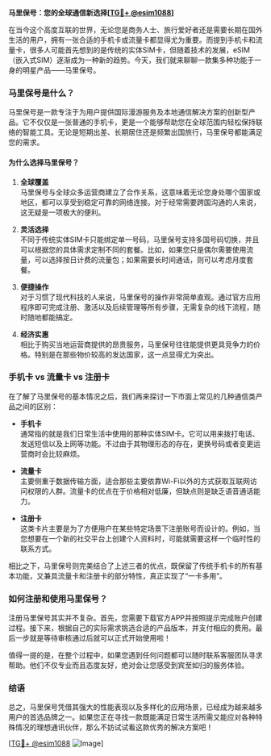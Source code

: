 **马里保号：您的全球通信新选择[[TG💪+ @esim1088](https://t.me/s/esim1088)]**

在当今这个高度互联的世界，无论您是商务人士、旅行爱好者还是需要长期在国外生活的用户，拥有一张合适的手机卡或流量卡都显得尤为重要。而提到手机卡和流量卡，很多人可能首先想到的是传统的实体SIM卡，但随着技术的发展，eSIM（嵌入式SIM）逐渐成为一种新的趋势。今天，我们就来聊聊一款集多种功能于一身的明星产品——马里保号。

### 马里保号是什么？

马里保号是一款专注于为用户提供国际漫游服务及本地通信解决方案的创新型产品。它不仅仅是一张普通的手机卡，更是一个能够帮助您在全球范围内轻松保持联络的智能工具。无论是短期出差、长期居住还是频繁出国旅行，马里保号都能满足您的需求。

#### 为什么选择马里保号？

1. **全球覆盖**  
   马里保号与全球众多运营商建立了合作关系，这意味着无论您身处哪个国家或地区，都可以享受到稳定可靠的网络连接。对于经常需要跨国沟通的人来说，这无疑是一项极大的便利。

2. **灵活选择**  
   不同于传统实体SIM卡只能绑定单一号码，马里保号支持多国号码切换，并且可以根据您的具体需求定制不同的套餐。比如，如果您只是偶尔需要使用流量，可以选择按日计费的流量包；如果需要长时间通话，则可以考虑月度套餐。

3. **便捷操作**  
   对于习惯了现代科技的人来说，马里保号的操作非常简单直观。通过官方应用程序即可完成注册、激活以及后续管理等所有步骤，无需复杂的线下流程，随时随地都能搞定。

4. **经济实惠**  
   相比于购买当地运营商提供的昂贵服务，马里保号往往能提供更具竞争力的价格。特别是在那些物价较高的发达国家，这一点显得尤为突出。

### 手机卡 vs 流量卡 vs 注册卡

在了解了马里保号的基本情况之后，我们再来探讨一下市面上常见的几种通信类产品之间的区别：

- **手机卡**  
  通常指的就是我们日常生活中使用的那种实体SIM卡。它可以用来拨打电话、发送短信以及上网等功能。不过由于其物理形态的存在，更换号码或者变更运营商时会比较麻烦。

- **流量卡**  
  主要侧重于数据传输方面，适合那些主要依靠Wi-Fi以外的方式获取互联网访问权限的人群。流量卡的优点在于价格相对低廉，但缺点则是缺乏语音通话能力。

- **注册卡**  
  这类卡片主要是为了方便用户在某些特定场景下注册账号而设计的。例如，当您想要在一个新的社交平台上创建个人资料时，可能就需要这样一个临时性的联系方式。

相比之下，马里保号则完美结合了上述三者的优点，既保留了传统手机卡的所有基本功能，又兼具流量卡和注册卡的部分特性，真正实现了“一卡多用”。

### 如何注册和使用马里保号？

注册马里保号其实并不复杂。首先，您需要下载官方APP并按照提示完成账户创建过程。接下来，根据自己的实际需求挑选合适的产品版本，并支付相应的费用。最后一步就是等待审核通过后就可以正式开始使用啦！

值得一提的是，在整个过程中，如果您遇到任何问题都可以随时联系客服团队寻求帮助。他们不仅专业而且态度友好，绝对会让您感受到宾至如归的服务体验。

### 结语

总之，马里保号凭借其强大的性能表现以及多样化的应用场景，已经成为越来越多用户的首选品牌之一。如果您正在寻找一款既能满足日常生活所需又能应对各种特殊情况的理想通讯伙伴，那么不妨试试看这款优秀的解决方案吧！

[[TG💪+ @esim1088](https://t.me/s/esim1088) ![Image](https://i.postimg.cc/4NQfJmqS/Snipaste-2025-05-13-00-14-12.png)]